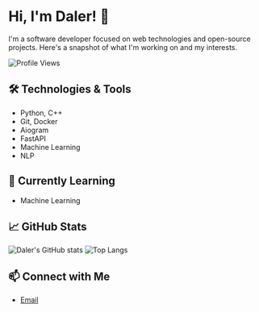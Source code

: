 # Hi, I'm Daler! 👋

I'm a software developer focused on web technologies and open-source projects. Here's a snapshot of what I'm working on and my interests.

![Profile Views](https://komarev.com/ghpvc/?username=DarkSteelD&color=green)

## 🛠️ Technologies & Tools
- Python, C++
- Git, Docker
- Aiogram
- FastAPI
- Machine Learning
- NLP

## 🌱 Currently Learning
- Machine Learning

## 📈 GitHub Stats
![Daler's GitHub stats](https://github-readme-stats.vercel.app/api?username=DarkSteelD&show_icons=true&theme=radical)
![Top Langs](https://github-readme-stats.vercel.app/api/top-langs/?username=DarkSteelD&layout=compact&theme=radical)

## 📫 Connect with Me
- [Email](mailto:justjoke.exe@gmail.com)

